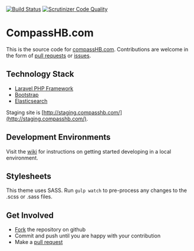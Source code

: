[![Build Status](https://travis-ci.org/CompassHB/compasshb.com.svg?branch=master)](https://travis-ci.org/CompassHB/compasshb.com) [![Scrutinizer Code Quality](https://scrutinizer-ci.com/g/CompassHB/compasshb.com/badges/quality-score.png?b=master)](https://scrutinizer-ci.com/g/CompassHB/compasshb.com/?branch=master)

# CompassHB.com
This is the source code for [compassHB.com](http://www.compasshb.com/). Contributions are welcome in the form of [pull requests](https://github.com/CompassHB/compasshb.com/pulls) or [issues](https://github.com/CompassHB/compasshb.com/issues).

## Technology Stack
* [Laravel PHP Framework](https://www.laravel.com/)
* [Bootstrap](http://getbootstrap.com)
* [Elasticsearch](https://www.elastic.co)

Staging site is [http://staging.compasshb.com/](http://staging.compasshb.com/).

## Development Environments
Visit the [wiki](https://github.com/CompassHB/compasshb.com/wiki) for instructions on getting started developing in a local environment.

## Stylesheets
This theme uses SASS. Run `gulp watch` to pre-process any changes to the .scss or .sass files.

## Get Involved
* [Fork](https://help.github.com/articles/fork-a-repo/) the repository on github
* Commit and push until you are happy with your contribution
* Make a [pull request](https://help.github.com/articles/using-pull-requests/)
